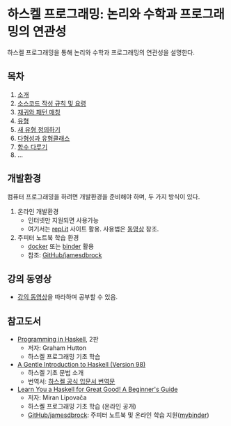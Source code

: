 # 하스켈 프로그래밍: 논리와 수학과 프로그래밍의 연관성

하스켈 프로그래밍을 통해 논리와 수학과 프로그래밍의 연관성을 설명한다. 


## 목차

1. [소개](./notebooks/pih01-Intro.ipynb)
1. [소스코드 작성 규칙 및 요령](./notebooks/pih02-HowToWriteSourceCodes.ipynb)
1. [재귀와 패턴 매칭](./notebooks/pih03-RecursionAndPatternMatching.ipynb)
1. [유형](./notebooks/pih04-BasicTypes.ipynb)
1. [새 유형 정의하기](./notebooks/pih05-DefiningNewTypes.ipynb)
1. [다형성과 유형클래스](./notebooks/pih06-PolymorphismAndTypeClasses.ipynb)
1. [함수 다루기](./notebooks/pih07-Functions.ipynb)
1. ...

## 개발환경

컴퓨터 프로그래밍을 하려면 개발환경을 준비해야 하며, 두 가지 방식이 있다.

1. 온라인 개발환경
    * 인터넷만 지원되면 사용가능
    * 여기서는 [repl.it](https://repl.it) 사이트 활용. 
        사용법은 [동영상](https://www.youtube.com/watch?v=dWtCVbuwC_c&list=PL5aSjzJqCaPY0Nyu_hUVU8_HhBARlgP-f&index=3&t=571s) 참조.
1. 주피터 노트북 학습 환경
    * [docker](https://www.docker.com) 또는 [binder](https://mybinder.org) 활용
    * 참조: [GitHub/jamesdbrock](https://github.com/jamesdbrock/learn-you-a-haskell-notebook)

## 강의 동영상

* [강의 동영상](https://www.youtube.com/playlist?list=PL5aSjzJqCaPaoi8yC2w549FsVgvXW5xFW)을 
    따라하며 공부할 수 있음.

## 참고도서

* [Programming in Haskell](https://www.cs.nott.ac.uk/~pszgmh/pih.html), 2판
    * 저자: Graham Hutton
    * 하스켈 프로그래밍 기초 학습
* [A Gentle Introduction to Haskell (Version 98)](https://www.haskell.org/tutorial/)
    * 하스켈 기초 문법 소개
    * 번역서: [하스켈 공식 입문서 번역문](http://wiki.reeseo.net/Haskell/공식%20입문서%20번역문)
* [Learn You a Haskell for Great Good! A Beginner's Guide](http://learnyouahaskell.com)
    * 저자: Miran Lipova&#269;a
    * 하스켈 프로그래밍 기초 학습 (온라인 공개)
    * [GitHub/jamesdbrock](https://github.com/jamesdbrock/learn-you-a-haskell-notebook): 
        주피터 노트북 및 온라인 학습 지원([mybinder](https://mybinder.org/v2/gh/jamesdbrock/learn-you-a-haskell-notebook/master?urlpath=lab/tree/learn_you_a_haskell/00-preface.ipynb))